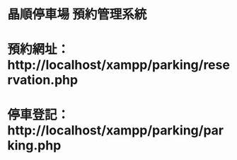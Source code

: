 # 晶順停車場 預約管理系統
# 預約網址：http://localhost/xampp/parking/reservation.php
# 停車登記：http://localhost/xampp/parking/parking.php
